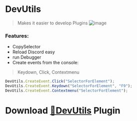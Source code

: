 # DevUtils
> Makes it easier to develop Plugins
![image](https://user-images.githubusercontent.com/46447572/72170812-d7cded80-33d1-11ea-82d8-3b5f85ba4467.png)
### Features:
 - CopySelector
 - Reload Discord easy
 - run Debugger
 - Create events from the console:
 > Keydown, Click, Contextmenu
```js
DevUtils.CreateEvent.Click("SelectorForElement");
DevUtils.CreateEvent.Keydown("SelectorForElement", "F9");
DevUtils.CreateEvent.Contextmenu("SelectorForElement");
```
# Download [**🔽DevUtils**](https://betterdiscord.net/ghdl?url=https://raw.githubusercontent.com/Strencher/BetterDiscordStuff/master/DevUtils/DevUtils.plugin.js) Plugin
